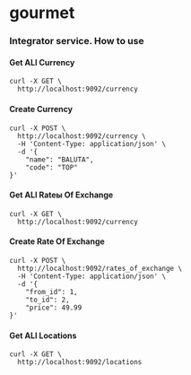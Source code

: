 # gourmet

### Integrator service. How to use

#### Get ALl Currency

    curl -X GET \
      http://localhost:9092/currency

#### Сreate Currency

    curl -X POST \
      http://localhost:9092/currency \
      -H 'Content-Type: application/json' \
      -d '{
        "name": "BALUTA",
        "code": "TOP"
    }'

#### Get ALl Rateы Of Exchange

    curl -X GET \
      http://localhost:9092/currency


#### Сreate Rate Of Exchange

    curl -X POST \
      http://localhost:9092/rates_of_exchange \
      -H 'Content-Type: application/json' \
      -d '{
        "from_id": 1,
        "to_id": 2,
        "price": 49.99
    }'

#### Get ALl Locations

    curl -X GET \
      http://localhost:9092/locations


